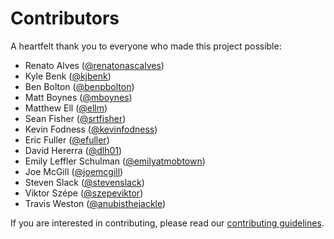 # Contributors

A heartfelt thank you to everyone who made this project possible:

- Renato Alves ([@renatonascalves](https://github.com/renatonascalves))
- Kyle Benk ([@kjbenk](https://github.com/kjbenk))
- Ben Bolton ([@benpbolton](https://github.com/benpbolton))
- Matt Boynes ([@mboynes](https://github.com/mboynes))
- Matthew Ell ([@ellm](https://github.com/ellm))
- Sean Fisher ([@srtfisher](https://github.com/srtfisher))
- Kevin Fodness ([@kevinfodness](https://github.com/kevinfodness))
- Eric Fuller ([@efuller](https://github.com/efuller))
- David Hererra ([@dlh01](https://github.com/dlh01))
- Emily Leffler Schulman ([@emilyatmobtown](https://github.com/emilyatmobtown))
- Joe McGill ([@joemcgill](https://github.com/joemcgill))
- Steven Slack ([@stevenslack](https://github.com/stevenslack))
- Viktor Szépe ([@szepeviktor](https://github.com/szepeviktor))
- Travis Weston ([@anubisthejackle](https://github.com/anubisthejackle))

If you are interested in contributing, please read our [contributing guidelines](CONTRIBUTING.md).
